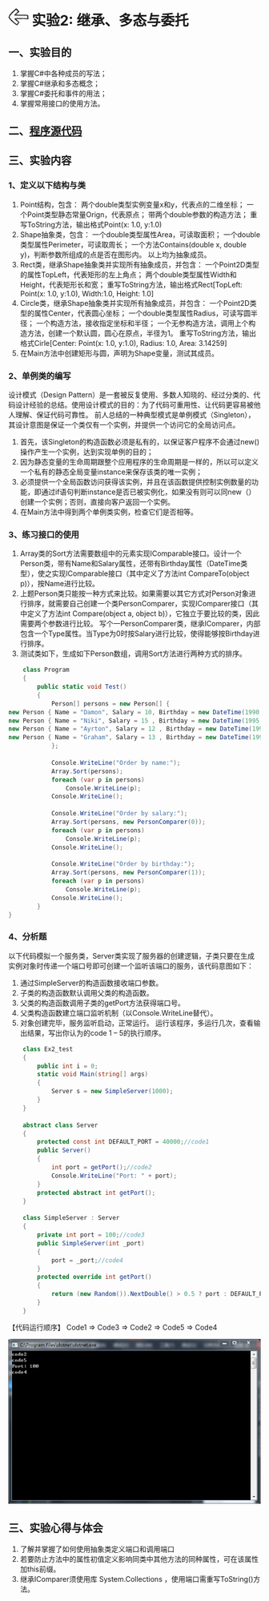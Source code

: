 # [<img style="width:40px;transform:rotate(180deg);" src="../../../assets/image/back.jpg"/>](../index.md) 实验2: 继承、多态与委托

## 一、实验目的

1. 掌握C#中各种成员的写法；
2. 掌握C#继承和多态概念；
3. 掌握C#委托和事件的用法；
4. 掌握常用接口的使用方法。

## 二、[程序源代码](../../code/index.md)

## 三、实验内容

### 1、定义以下结构与类

1. Point结构，包含：
两个double类型实例变量x和y，代表点的二维坐标；
一个Point类型静态常量Orign，代表原点；
带两个double参数的构造方法；
重写ToString方法，输出格式Point(x: 1.0, y:1.0)
2. Shape抽象类，包含：
一个double类型属性Area，可读取面积；
一个double类型属性Perimeter，可读取周长；
一个方法Contains(double x, double y)，判断参数所组成的点是否在图形内。
以上均为抽象成员。
3. Rect类，继承Shape抽象类并实现所有抽象成员，并包含：
一个Point2D类型的属性TopLeft，代表矩形的左上角点；
两个double类型属性Width和Height，代表矩形长和宽；
重写ToString方法，输出格式Rect[TopLeft: Point(x: 1.0, y:1.0), Width:1.0, Height: 1.0]
4. Circle类，继承Shape抽象类并实现所有抽象成员，并包含：
一个Point2D类型的属性Center，代表圆心坐标；
一个double类型属性Radius，可读写圆半径；
一个构造方法，接收指定坐标和半径；
一个无参构造方法，调用上个构造方法，创建一个默认圆，圆心在原点，半径为1。
重写ToString方法，输出格式Cirle[Center: Point(x: 1.0, y:1.0), Radius: 1.0, Area: 3.14259]
5. 在Main方法中创建矩形与圆，声明为Shape变量，测试其成员。

### 2、单例类的编写

设计模式（Design Pattern）是一套被反复使用、多数人知晓的、经过分类的、代码设计经验的总结。使用设计模式的目的：为了代码可重用性、让代码更容易被他人理解、保证代码可靠性。
前人总结的一种典型模式是单例模式（Singleton），其设计意图是保证一个类仅有一个实例，并提供一个访问它的全局访问点。

1. 首先，该Singleton的构造函数必须是私有的，以保证客户程序不会通过new()操作产生一个实例，达到实现单例的目的；
2. 因为静态变量的生命周期跟整个应用程序的生命周期是一样的，所以可以定义一个私有的静态全局变量instance来保存该类的唯一实例；
3. 必须提供一个全局函数访问获得该实例，并且在该函数提供控制实例数量的功能，即通过if语句判断instance是否已被实例化，如果没有则可以同new（）创建一个实例；否则，直接向客户返回一个实例。
4. 在Main方法中得到两个单例类实例，检查它们是否相等。

### 3、练习接口的使用

1. Array类的Sort方法需要数组中的元素实现IComparable接口。设计一个Person类，带有Name和Salary属性，还带有Birthday属性（DateTime类型），使之实现IComparable接口（其中定义了方法int CompareTo(object p)），按Name进行比较。
2. 上题Person类只能按一种方式来比较。如果需要以其它方式对Person对象进行排序，就需要自己创建一个类PersonComparer，实现IComparer接口（其中定义了方法int Compare(object a, object b)），它独立于要比较的类，因此需要两个参数进行比较。
写个一PersonComparer类，继承IComparer，内部包含一个Type属性。当Type为0时按Salary进行比较，使得能够按Birthday进行排序。
3. 测试类如下，生成如下Person数组，调用Sort方法进行两种方式的排序。

```c#
    class Program
    {
        public static void Test()
        {
            Person[] persons = new Person[] {
new Person { Name = "Damon", Salary = 10, Birthday = new DateTime(1990, 5, 1) },
new Person { Name = "Niki", Salary = 15 , Birthday = new DateTime(1995, 10, 4) },
new Person { Name = "Ayrton", Salary = 12 , Birthday = new DateTime(1992, 6, 23) },
new Person { Name = "Graham", Salary = 13 , Birthday = new DateTime(1994, 9, 15) }
            };

            Console.WriteLine("Order by name:");
            Array.Sort(persons);
            foreach (var p in persons)
                Console.WriteLine(p);
            Console.WriteLine();

            Console.WriteLine("Order by salary:");
            Array.Sort(persons, new PersonComparer(0));
            foreach (var p in persons)
                Console.WriteLine(p);
            Console.WriteLine();

            Console.WriteLine("Order by birthday:");
            Array.Sort(persons, new PersonComparer(1));
            foreach (var p in persons)
                Console.WriteLine(p);
            Console.WriteLine();
        }
}
```

### 4、分析题

以下代码模拟一个服务类，Server类实现了服务器的创建逻辑，子类只要在生成实例对象时传递一个端口号即可创建一个监听该端口的服务，该代码意图如下：

1. 通过SimpleServer的构造函数接收端口参数。
2. 子类的构造函数默认调用父类的构造函数。
3. 父类的构造函数调用子类的getPort方法获得端口号。
4. 父类构造函数建立端口监听机制（以Console.WriteLine替代）。
5. 对象创建完毕，服务监听启动，正常运行。
运行该程序，多运行几次，查看输出结果，写出你认为的code 1 – 5的执行顺序。

```c#
    class Ex2_test
    {
        public int i = 0;
        static void Main(string[] args)
        {
            Server s = new SimpleServer(1000);
        }
    }

    abstract class Server
    {
        protected const int DEFAULT_PORT = 40000;//code1
        public Server()
        {
            int port = getPort();//code2
            Console.WriteLine("Port: " + port);
        }
        protected abstract int getPort();
    }

    class SimpleServer : Server
    {
        private int port = 100;//code3
        public SimpleServer(int _port)
        {
            port = _port;//code4
        }
        protected override int getPort()
        {
            return (new Random()).NextDouble() > 0.5 ? port : DEFAULT_PORT;//code5
        }
    }
```

【代码运行顺序】
Code1 => Code3 => Code2 => Code5 => Code4
<center>
    <img src="../image/experiment/2.2.1.png"/></br>
</center>

## 三、实验心得与体会

1. 了解并掌握了如何使用抽象类定义端口和调用端口
2. 若要防止方法中的属性初值定义影响同类中其他方法的同种属性，可在该属性加this前缀。
3. 继承IComparer须使用库 System.Collections ，使用端口需重写ToString()方法。
